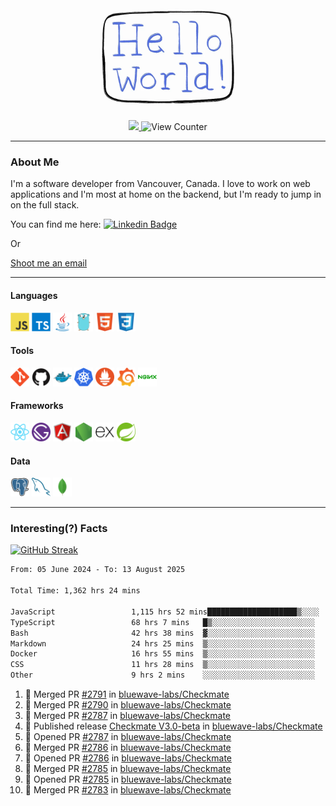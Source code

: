<div align="center">
    <img src="./img/hello_world.webp" height="200px" width="">
    <div>
        <a href="https://www.linkedin.com/in/ajhollid">
            <img src="https://img.shields.io/badge/LinkedIn-blue"/>
        </a>
        <img src="https://komarev.com/ghpvc/?username=ajhollid&color=yellow" alt="View Counter">
    </div>
</div>

---

### About Me

I'm a software developer from Vancouver, Canada. I love to work on web applications and I'm most at home on the backend, but I'm ready to jump in on the full stack.

You can find me here: [![Linkedin Badge](https://img.shields.io/badge/-ajhollid-blue?style=flat&logo=Linkedin&logoColor=white)](https://www.linkedin.com/in/ajhollid)

Or

[Shoot me an email](mailto:ajhollid@gmail.com)

---

#### Languages

<div>
    <img src="./img/devicons/javascript-original.svg" width=30 height=30 alt="JavaScript">
    <img src="/img/devicons/typescript-original.svg" width=30 height=30 alt="TypeScript">
    <img src="./img/devicons/java-original.svg" width=30 height=30 alt="Java">
    <img src="./img/devicons/go-original.svg" width=30 height=30 alt="Golang">
    <img src="./img/devicons/html5-original.svg" width=30 height=30 alt="HTML 5">
    <img src="./img/devicons/css3-original.svg" width=30 height=30 alt="CSS 3">
</div>

#### Tools

<div>
    <img src="./img/devicons/git-original.svg" width=30 height=30 alt="Git">
    <img src="./img/devicons/github-original.svg" width=30 height=30 alt="Github">
    <img src="./img/devicons/docker-original.svg" width=30 
    height=30 alt="Docker">
    <img src="./img/devicons/kubernetes-original.svg" width=30 height=30 alt="K8">
    <img src="./img/devicons/prometheus-original.svg" width=30 height=30 alt="Prometheus">
    <img src="./img/devicons/grafana-original.svg" width=30 height=30 alt="Grafana">
    <img src="./img/devicons/nginx-original.svg" width=30 height=30 alt="Nginx">
</div>

#### Frameworks

<div>
    <img src="./img/devicons/react-original.svg" width=30 height=30 alt="React">
    <img src="./img/devicons/gatsby-original.svg" width=30 height=30 alt="Gatsby">
    <img src="./img/devicons/angularjs-original.svg" width=30 height=30 alt="AngularJS">
    <img src="./img/devicons/nodejs-original.svg" width=30 height=30 alt="NodeJS">
    <img src="./img/devicons/express-original.svg" width=30 height=30 alt="Express">
    <img src="./img/devicons/spring-original.svg" width=30 height=30 alt="Spring">
</div>

#### Data

<div>
    <img src="./img/devicons/postgresql-original.svg" width=30 height=30 alt="Postgresql">
    <img src="./img/devicons/mysql-original.svg" width=30 height=30 alt="Mysql">
    <img src="./img/devicons/mongodb-original.svg" width=30 height=30 alt="MongoDB">
</div>

---

### Interesting(?) Facts

[![GitHub Streak](http://github-readme-streak-stats.herokuapp.com?user=ajhollid)](https://git.io/streak-stats)

 <!--START_SECTION:waka-->

```txt
From: 05 June 2024 - To: 13 August 2025

Total Time: 1,362 hrs 24 mins

JavaScript                 1,115 hrs 52 mins████████████████████▒░░░░   81.36 %
TypeScript                 68 hrs 7 mins   █▒░░░░░░░░░░░░░░░░░░░░░░░   04.97 %
Bash                       42 hrs 38 mins  ▓░░░░░░░░░░░░░░░░░░░░░░░░   03.11 %
Markdown                   24 hrs 25 mins  ▒░░░░░░░░░░░░░░░░░░░░░░░░   01.78 %
Docker                     16 hrs 55 mins  ▒░░░░░░░░░░░░░░░░░░░░░░░░   01.23 %
CSS                        11 hrs 28 mins  ▒░░░░░░░░░░░░░░░░░░░░░░░░   00.84 %
Other                      9 hrs 2 mins    ░░░░░░░░░░░░░░░░░░░░░░░░░   00.66 %
```

<!--END_SECTION:waka-->


<!--START_SECTION:activity-->
1. 🎉 Merged PR [#2791](https://github.com/bluewave-labs/Checkmate/pull/2791) in [bluewave-labs/Checkmate](https://github.com/bluewave-labs/Checkmate)
2. 🎉 Merged PR [#2790](https://github.com/bluewave-labs/Checkmate/pull/2790) in [bluewave-labs/Checkmate](https://github.com/bluewave-labs/Checkmate)
3. 🎉 Merged PR [#2787](https://github.com/bluewave-labs/Checkmate/pull/2787) in [bluewave-labs/Checkmate](https://github.com/bluewave-labs/Checkmate)
4. 🚀 Published release [Checkmate V3.0-beta](https://github.com/bluewave-labs/Checkmate/releases/tag/V3.0-beta) in [bluewave-labs/Checkmate](https://github.com/bluewave-labs/Checkmate)
5. 💪 Opened PR [#2787](https://github.com/bluewave-labs/Checkmate/pull/2787) in [bluewave-labs/Checkmate](https://github.com/bluewave-labs/Checkmate)
6. 🎉 Merged PR [#2786](https://github.com/bluewave-labs/Checkmate/pull/2786) in [bluewave-labs/Checkmate](https://github.com/bluewave-labs/Checkmate)
7. 💪 Opened PR [#2786](https://github.com/bluewave-labs/Checkmate/pull/2786) in [bluewave-labs/Checkmate](https://github.com/bluewave-labs/Checkmate)
8. 🎉 Merged PR [#2785](https://github.com/bluewave-labs/Checkmate/pull/2785) in [bluewave-labs/Checkmate](https://github.com/bluewave-labs/Checkmate)
9. 💪 Opened PR [#2785](https://github.com/bluewave-labs/Checkmate/pull/2785) in [bluewave-labs/Checkmate](https://github.com/bluewave-labs/Checkmate)
10. 🎉 Merged PR [#2783](https://github.com/bluewave-labs/Checkmate/pull/2783) in [bluewave-labs/Checkmate](https://github.com/bluewave-labs/Checkmate)
<!--END_SECTION:activity-->
